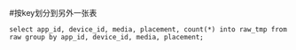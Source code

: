 #按key划分到另外一张表
```
select app_id, device_id, media, placement, count(*) into raw_tmp from raw group by app_id, device_id, media, placement;
```
